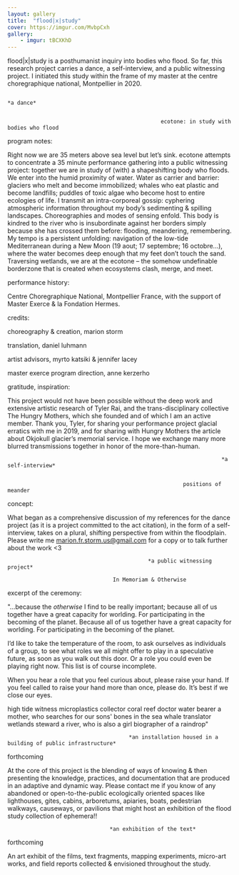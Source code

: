 ```yaml
---
layout: gallery
title:  "flood|x|study"
cover: https://imgur.com/MvbpCxh
gallery:
    - imgur: tBCXKhD
---
```



flood|x|study is a posthumanist inquiry into bodies who flood. So far, this research project carries a dance, a self-interview, and a public witnessing project. I initiated this study within the frame of my master at the centre choregraphique national, Montpellier in 2020.
 
  
                                                                              *a dance*
 
  
                                                    ecotone: in study with bodies who flood
 
  
program notes:
 
Right now we are 35 meters above sea level but let’s sink. ecotone attempts to concentrate a 35 minute performance gathering into a public witnessing project: together we are in study of (with) a shapeshifting body who floods. We enter into the humid proximity of water. Water as carrier and barrier: glaciers who melt and become immobilized; whales who eat plastic and become landfills; puddles of toxic algae who become host to entire ecologies of life. I transmit an intra-corporeal gossip: cyphering atmospheric information throughout my body’s sedimenting & spilling landscapes. Choreographies and modes of sensing enfold. This body is kindred to the river who is insubordinate against her borders simply because she has crossed them before: flooding, meandering, remembering. My tempo is a persistent unfolding: navigation of the low-tide Mediterranean during a New Moon (19 aout; 17 septembre; 16 octobre…), where the water becomes deep enough that my feet don’t touch the sand. Traversing wetlands, we are at the ecotone – the somehow undefinable borderzone that is created when ecosystems clash, merge, and meet.
 
 
performance history: 
 
Centre Choregraphique National, Montpellier France, with the support of Master Exerce & la Fondation Hermes.
 
 
credits:
 
choreography & creation, marion storm
 
translation, daniel luhmann
 
artist advisors, myrto katsiki & jennifer lacey
 
master exerce program direction, anne kerzerho
  
  
gratitude, inspiration:
 
This project would not have been possible without the deep work and extensive artistic research of Tyler Rai, and the trans-disciplinary collective The Hungry Mothers, which she founded and of which I am an active member. Thank you, Tyler, for sharing your performance project glacial erratics with me in 2019, and for sharing with Hungry Mothers the article about Okjokull glacier’s memorial service. I hope we exchange many more blurred transmissions together in honor of the more-than-human.
 
  
                                                                       *a self-interview*
 
  
                                                           positions of meander
 
  
concept:
 
What began as a comprehensive discussion of my references for the dance project (as it is a project committed to the act citation), in the form of a self-interview, takes on a plural, shifting perspective from within the floodplain. Please write me marion.fr.storm.us@gmail.com for a copy or to talk further about the work <3
 
  
                                                *a public witnessing project*
 
                                     In Memoriam & Otherwise
 
excerpt of the ceremony:
 
"...because the *otherwise* I find to be really important; because all of us together have a great capacity for worlding. For participating in the becoming of the planet. Because all of us together have a great capacity for worlding. For participating in the becoming of the planet. 
 
I’d like to take the temperature of the room, to ask ourselves as individuals of a group, to see what roles we all might offer to play in a speculative future, as soon as you walk out this door. Or a role you could even be playing right now. This list is of course incomplete.
 
When you hear a role that you feel curious about, please raise your hand. If you feel called to raise your hand more than once, please do. It’s best if we close our eyes.
 
   high tide witness
    microplastics collector
   coral reef doctor
   water bearer
    a mother, who searches for our sons' bones in the sea
  whale translator
   wetlands steward
   a river, who is also a girl
    biographer of a raindrop"
     
     
                                                                                  
  
                                          *an installation housed in a building of public infrastructure*
 
  forthcoming
  
   
At the core of this project is the blending of ways of knowing & then presenting the knowledge, practices, and documentation that are produced in an adaptive and dynamic way. Please contact me if you know of any abandoned or open-to-the-public ecologically oriented spaces like lighthouses, gites, cabins, arboretums, apiaries, boats, pedestrian walkways, causeways, or pavilions that might host an exhibition of the flood study collection of ephemera!!
 
 
                                    *an exhibition of the text*
 
  forthcoming
   
    
An art exhibit of the films, text fragments, mapping experiments, micro-art works, and field reports collected & envisioned throughout the study.
 
  
